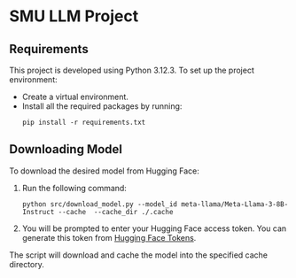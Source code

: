 # SMU LLM Project

## Requirements

This project is developed using Python 3.12.3. To set up the project environment:
- Create a virtual environment.
- Install all the required packages by running:
  ```
  pip install -r requirements.txt 
  ```
  
## Downloading Model
To download the desired model from Hugging Face:
1. Run the following command:

    ```
    python src/download_model.py --model_id meta-llama/Meta-Llama-3-8B-Instruct --cache  --cache_dir ./.cache
    ```
2. You will be prompted to enter your Hugging Face access token. You can generate this token from [Hugging Face Tokens](https://huggingface.co/settings/tokens).

The script will download and cache the model into the specified cache directory.
